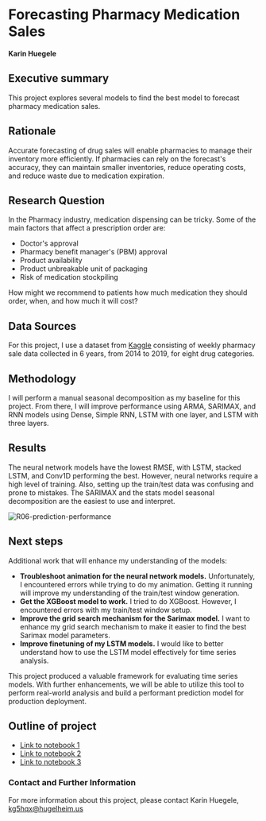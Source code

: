 # Forecasting Pharmacy Medication Sales

**Karin Huegele**

## Executive summary
This project explores several models to find the best model to forecast pharmacy medication sales.

## Rationale
Accurate forecasting of drug sales will enable pharmacies to manage their inventory more efficiently. If pharmacies can rely on the forecast's accuracy, they can maintain smaller inventories, reduce operating costs, and reduce waste due to medication expiration.

## Research Question
In the Pharmacy industry, medication dispensing can be tricky. Some of the main factors that affect a prescription order are:
* Doctor's approval
* Pharmacy benefit manager's (PBM) approval
* Product availability
* Product unbreakable unit of packaging
* Risk of medication stockpiling

How might we recommend to patients how much medication they should order, when, and how much it will cost?

## Data Sources
For this project, I use a dataset from [Kaggle](https://www.kaggle.com/datasets/milanzdravkovic/pharma-sales-data) consisting of weekly pharmacy sale data collected in 6 years, from 2014 to 2019, for eight drug categories.

## Methodology
I will perform a manual seasonal decomposition as my baseline for this project. From there, I will improve performance using ARMA, SARIMAX, and RNN models using Dense, Simple RNN, LSTM with one layer, and LSTM with three layers.

## Results
The neural network models have the lowest RMSE, with LSTM, stacked LSTM, and Conv1D performing the best. However, neural networks require a high level of training. Also, setting up the train/test data was confusing and prone to mistakes. The SARIMAX and the stats model seasonal decomposition are the easiest to use and interpret. 

![R06-prediction-performance](notebook/R06-prediction_performance.png)

## Next steps
Additional work that will enhance my understanding of the models:
* **Troubleshoot animation for the neural network models.**  Unfortunately, I encountered errors while trying to do my animation. Getting it running will improve my understanding of the train/test window generation.
* **Get the XGBoost model to work.**  I tried to do XGBoost. However, I encountered errors with my train/test window setup.
* **Improve the grid search mechanism for the Sarimax model.**  I want to enhance my grid search mechanism to make it easier to find the best Sarimax model parameters.
* **Improve finetuning of my LSTM models.** I would like to better understand how to use the LSTM model effectively for time series analysis.

This project produced a valuable framework for evaluating time series models. With further enhancements, we will be able to utilize this tool to perform real-world analysis and build a performant prediction model for production deployment.

## Outline of project

- [Link to notebook 1]()
- [Link to notebook 2]()
- [Link to notebook 3]()


### Contact and Further Information
For more information about this project, please contact Karin Huegele, kg5hqx@hugelheim.us
